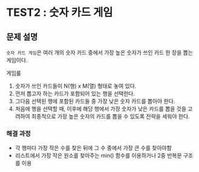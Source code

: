 # TEST2 : 숫자 카드 게임

## 문제 설명

`숫자 카드 게임`은 여러 개의 숫자 카드 중에서 가장 높은 숫자가 쓰인 카드 한 장을 뽑는 게임이다.

게임룰

1. 숫자가 쓰인 카드들이 N(행) x M(열) 형태로 놓여 있다.
2. 먼저 뽑고자 하는 카드가 포함되어 있는 행을 선택한다.
3. 그다음 선택된 행에 포함된 카드들 중 가장 낮은 숫자 카드를 뽑아야 한다.
4. 처음에 행을 선택할 때, 이후에 해당 행에서 가장 숫자가 낮은 카드를 뽑을 것을 고려하여 최종적으로 가장 높은 숫자의 카드를 뽑을 수 있도록 전략을 세워야 한다.

### 해결 과정

* 각 행마다 가장 작은 수를 찾은 뒤에 그 수 중에서 가장 큰 수를 찾아야함
* 리스트에서 가장 작은 원소를 찾아주는 min() 함수를 이용하거나 2중 반복문 구조를 이용
